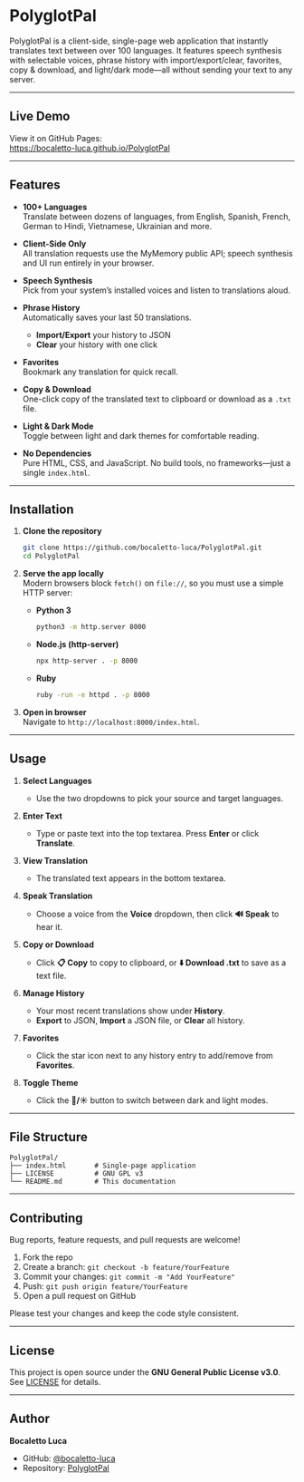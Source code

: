 # PolyglotPal

PolyglotPal is a client-side, single-page web application that instantly translates text between over 100 languages. It features speech synthesis with selectable voices, phrase history with import/export/clear, favorites, copy & download, and light/dark mode—all without sending your text to any server.

---

## Live Demo

View it on GitHub Pages:  
https://bocaletto-luca.github.io/PolyglotPal

---

## Features

- **100+ Languages**  
  Translate between dozens of languages, from English, Spanish, French, German to Hindi, Vietnamese, Ukrainian and more.

- **Client-Side Only**  
  All translation requests use the MyMemory public API; speech synthesis and UI run entirely in your browser.

- **Speech Synthesis**  
  Pick from your system’s installed voices and listen to translations aloud.

- **Phrase History**  
  Automatically saves your last 50 translations.  
  - **Import/Export** your history to JSON  
  - **Clear** your history with one click

- **Favorites**  
  Bookmark any translation for quick recall.

- **Copy & Download**  
  One-click copy of the translated text to clipboard or download as a `.txt` file.

- **Light & Dark Mode**  
  Toggle between light and dark themes for comfortable reading.

- **No Dependencies**  
  Pure HTML, CSS, and JavaScript. No build tools, no frameworks—just a single `index.html`.

---

## Installation

1. **Clone the repository**  
   ```bash
   git clone https://github.com/bocaletto-luca/PolyglotPal.git
   cd PolyglotPal
   ```

2. **Serve the app locally**  
   Modern browsers block `fetch()` on `file://`, so you must use a simple HTTP server:

   - **Python 3**  
     ```bash
     python3 -m http.server 8000
     ```
   - **Node.js (http-server)**  
     ```bash
     npx http-server . -p 8000
     ```
   - **Ruby**  
     ```bash
     ruby -run -e httpd . -p 8000
     ```

3. **Open in browser**  
   Navigate to `http://localhost:8000/index.html`.

---

## Usage

1. **Select Languages**  
   - Use the two dropdowns to pick your source and target languages.

2. **Enter Text**  
   - Type or paste text into the top textarea. Press **Enter** or click **Translate**.

3. **View Translation**  
   - The translated text appears in the bottom textarea.

4. **Speak Translation**  
   - Choose a voice from the **Voice** dropdown, then click **🔊 Speak** to hear it.

5. **Copy or Download**  
   - Click **📋 Copy** to copy to clipboard, or **⬇️ Download .txt** to save as a text file.

6. **Manage History**  
   - Your most recent translations show under **History**.  
   - **Export** to JSON, **Import** a JSON file, or **Clear** all history.

7. **Favorites**  
   - Click the star icon next to any history entry to add/remove from **Favorites**.

8. **Toggle Theme**  
   - Click the **🌙/☀️** button to switch between dark and light modes.

---

## File Structure

```
PolyglotPal/
├── index.html       # Single-page application
├── LICENSE          # GNU GPL v3
└── README.md        # This documentation
```

---

## Contributing

Bug reports, feature requests, and pull requests are welcome!

1. Fork the repo  
2. Create a branch: `git checkout -b feature/YourFeature`  
3. Commit your changes: `git commit -m "Add YourFeature"`  
4. Push: `git push origin feature/YourFeature`  
5. Open a pull request on GitHub

Please test your changes and keep the code style consistent.

---

## License

This project is open source under the **GNU General Public License v3.0**. See [LICENSE](LICENSE) for details.

---

## Author

**Bocaletto Luca**  
- GitHub: [@bocaletto-luca](https://github.com/bocaletto-luca)  
- Repository: [PolyglotPal](https://github.com/bocaletto-luca/PolyglotPal)

